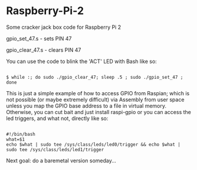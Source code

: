 # Raspberry-Pi-2
Some cracker jack box code for Raspberry Pi 2

gpio_set_47.s  - sets PIN 47

gpio_clear_47.s - clears PIN 47

You can use the code to blink the 'ACT' LED with Bash like so:

<code>
$ while :; do sudo ./gpio_clear_47; sleep .5 ; sudo ./gpio_set_47 ; done
</code>

This is just a simple example of how to access GPIO from Raspian; which is not possible (or maybe extremely difficult) via Assembly from user space unless you map the GPIO base address to a file in virtual memory.  Otherwise, you can cut bait and just install raspi-gpio or you can access the led triggers, and what not, directly like so:

<code>
#!/bin/bash
what=$1
echo $what | sudo tee /sys/class/leds/led0/trigger && echo $what | sudo tee /sys/class/leds/led1/trigger
</code>

Next goal: do a baremetal version someday... 



